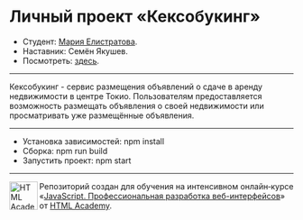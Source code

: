 # Личный проект «Кексобукинг»

* Студент: [Мария Елистратова](https://up.htmlacademy.ru/javascript/26/user/1756717).
* Наставник: Семён Якушев.
* Посмотреть: [здесь](https://elistratovamaria.github.io/1756717-keksobooking-26/).
---
Кексобукинг - сервис размещения объявлений о сдаче в аренду недвижимости в центре Токио. Пользователям предоставляется возможность размещать объявления о своей недвижимости или просматривать уже размещённые объявления.

---
* Установка зависимостей: npm install
* Сборка: npm run build
* Запустить проект: npm start

---

<a href="https://htmlacademy.ru/intensive/javascript"><img align="left" width="50" height="50" alt="HTML Academy" src="https://up.htmlacademy.ru/static/img/intensive/javascript/logo-for-github-2.png"></a>

Репозиторий создан для обучения на интенсивном онлайн‑курсе «[JavaScript. Профессиональная разработка веб-интерфейсов](https://htmlacademy.ru/intensive/javascript)» от [HTML Academy](https://htmlacademy.ru).
